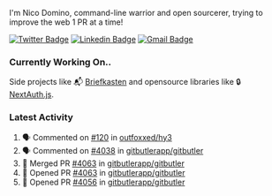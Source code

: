
I'm Nico Domino, command-line warrior and open sourcerer, trying to improve the web 1 PR at a time!

[![Twitter Badge](https://img.shields.io/badge/-@ndom91-1ca0f1?style=flat-square&labelColor=1ca0f1&logo=twitter&logoColor=white&link=https://twitter.com/ndom91)](https://twitter.com/ndom91) [![Linkedin Badge](https://img.shields.io/badge/-ndom91-blue?style=flat-square&logo=Linkedin&logoColor=white&link=https://www.linkedin.com/in/ndom91/)](https://www.linkedin.com/in/ndom91/) [![Gmail Badge](https://img.shields.io/badge/-yo@ndo.dev-c14438?style=flat-square&logo=mail.ru&logoColor=white&link=mailto:yo@ndo.dev)](mailto:yo@ndo.dev)

### Currently Working On..

Side projects like 📬 [Briefkasten](https://briefkastenhq.com) and opensource libraries like 🔒 [NextAuth.js](https://github.com/nextauthjs/next-auth).

<!--START_SECTION_PROFILE_VIEWS:readme-info-->
<!--END_SECTION_PROFILE_VIEWS:readme-info-->

<!--START_SECTION_DAILY_COMMIT:readme-info-->
<!--END_SECTION_DAILY_COMMIT:readme-info-->

<!--START_SECTION_WEEKLY_COMMIT:readme-info-->
<!--END_SECTION_WEEKLY_COMMIT:readme-info-->

### Latest Activity

<!--START_SECTION:activity-->
1. 🗣 Commented on [#120](https://github.com/outfoxxed/hy3/issues/120#issuecomment-2161531184) in [outfoxxed/hy3](https://github.com/outfoxxed/hy3)
2. 🗣 Commented on [#4038](https://github.com/gitbutlerapp/gitbutler/issues/4038#issuecomment-2161307225) in [gitbutlerapp/gitbutler](https://github.com/gitbutlerapp/gitbutler)
3. 🎉 Merged PR [#4063](https://github.com/gitbutlerapp/gitbutler/pull/4063) in [gitbutlerapp/gitbutler](https://github.com/gitbutlerapp/gitbutler)
4. 💪 Opened PR [#4063](https://github.com/gitbutlerapp/gitbutler/pull/4063) in [gitbutlerapp/gitbutler](https://github.com/gitbutlerapp/gitbutler)
5. 💪 Opened PR [#4056](https://github.com/gitbutlerapp/gitbutler/pull/4056) in [gitbutlerapp/gitbutler](https://github.com/gitbutlerapp/gitbutler)
<!--END_SECTION:activity-->
